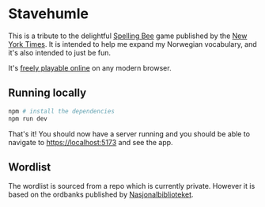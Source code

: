 # Stavehumle

This is a tribute to the delightful [Spelling Bee] game published by the [New York Times].
It is intended to help me expand my Norwegian vocabulary, and it's also intended to just be fun.

It's [freely playable online](https://stavehumle.no/) on any modern browser.

## Running locally

```sh
npm # install the dependencies
npm run dev
```

That's it!
You should now have a server running and you should be able to navigate to <https://localhost:5173> and see the app.

## Wordlist

The wordlist is sourced from a repo which is currently private. However it is
based on the ordbanks published by [Nasjonalbiblioteket].

[spelling bee]: https://www.nytimes.com/puzzles/spelling-bee
[new york times]: https://nytimes.com
[nasjonalbiblioteket]: https://nb.no/
